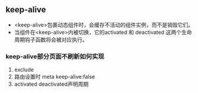 ## keep-alive
- \<keep-alive>包裹动态组件时，会缓存不活动的组件实例，而不是销毁它们。
- 当组件在\<keep-alive>内被切换，它的activated 和 deactivated 这两个生命周期钩子函数将会被对应执行。

### keep-alive部分页面不刷新如何实现
1. exclude
2. 路由设置时 meta keep-alive:false
3. activated deactivated声明周期
